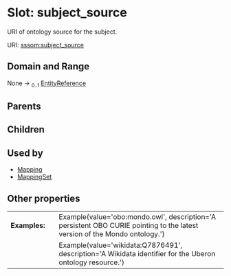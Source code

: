 
# Slot: subject_source


URI of ontology source for the subject.

URI: [sssom:subject_source](https://w3id.org/sssom/subject_source)


## Domain and Range

None &#8594;  <sub>0..1</sub> [EntityReference](types/EntityReference.md)

## Parents


## Children


## Used by

 * [Mapping](Mapping.md)
 * [MappingSet](MappingSet.md)

## Other properties

|  |  |  |
| --- | --- | --- |
| **Examples:** | | Example(value='obo:mondo.owl', description='A persistent OBO CURIE pointing to the latest version of the Mondo ontology.') |
|  | | Example(value='wikidata:Q7876491', description='A Wikidata identifier for the Uberon ontology resource.') |

